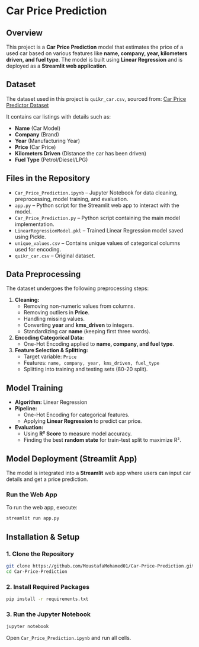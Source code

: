 # Car Price Prediction

## Overview
This project is a **Car Price Prediction** model that estimates the price of a used car based on various features like **name, company, year, kilometers driven, and fuel type**. The model is built using **Linear Regression** and is deployed as a **Streamlit web application**.

## Dataset
The dataset used in this project is `quikr_car.csv`, sourced from:
[Car Price Predictor Dataset](https://github.com/rajtilakls2510/car_price_predictor/blob/master/quikr_car.csv)

It contains car listings with details such as:
- **Name** (Car Model)
- **Company** (Brand)
- **Year** (Manufacturing Year)
- **Price** (Car Price)
- **Kilometers Driven** (Distance the car has been driven)
- **Fuel Type** (Petrol/Diesel/LPG)

## Files in the Repository
- `Car_Price_Prediction.ipynb` – Jupyter Notebook for data cleaning, preprocessing, model training, and evaluation.
- `app.py` – Python script for the Streamlit web app to interact with the model.
- `Car_Price_Prediction.py` – Python script containing the main model implementation.
- `LinearRegressionModel.pkl` – Trained Linear Regression model saved using Pickle.
- `unique_values.csv` – Contains unique values of categorical columns used for encoding.
- `quikr_car.csv` – Original dataset.

## Data Preprocessing
The dataset undergoes the following preprocessing steps:
1. **Cleaning:**
   - Removing non-numeric values from columns.
   - Removing outliers in **Price**.
   - Handling missing values.
   - Converting **year** and **kms_driven** to integers.
   - Standardizing car **name** (keeping first three words).
2. **Encoding Categorical Data:**
   - One-Hot Encoding applied to **name, company, and fuel type**.
3. **Feature Selection & Splitting:**
   - Target variable: `Price`
   - Features: `name, company, year, kms_driven, fuel_type`
   - Splitting into training and testing sets (80-20 split).

## Model Training
- **Algorithm:** Linear Regression
- **Pipeline:**
  - One-Hot Encoding for categorical features.
  - Applying **Linear Regression** to predict car price.
- **Evaluation:**
  - Using **R² Score** to measure model accuracy.
  - Finding the best **random state** for train-test split to maximize R².

## Model Deployment (Streamlit App)
The model is integrated into a **Streamlit** web app where users can input car details and get a price prediction.

### **Run the Web App**
To run the web app, execute:
```bash
streamlit run app.py
```

## Installation & Setup
### **1. Clone the Repository**
```bash
git clone https://github.com/MoustafaMohamed01/Car-Price-Prediction.git
cd Car-Price-Prediction
```

### **2. Install Required Packages**
```bash
pip install -r requirements.txt
```

### **3. Run the Jupyter Notebook**
```bash
jupyter notebook
```
Open `Car_Price_Prediction.ipynb` and run all cells.

